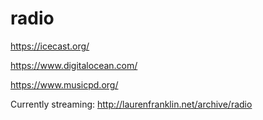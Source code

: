 # radio

https://icecast.org/

https://www.digitalocean.com/

https://www.musicpd.org/

Currently streaming: http://laurenfranklin.net/archive/radio 
